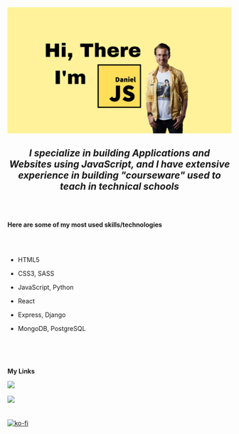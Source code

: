 <!--
**myDeveloperJourney/myDeveloperJourney** is a ✨ _special_ ✨ repository because its `README.md` (this file) appears on your GitHub profile. -->

<img id="header" src="./images/background.png" />

<br>

<h2 align="center"><i>I specialize in building Applications and Websites using JavaScript, and I have extensive experience in building "courseware" used to teach in technical schools
</i></h2>

<br>
<br>

<b>Here are some of my most used skills/technologies</b>

<br>
<br>

- HTML5

- CSS3, SASS

- JavaScript, Python

- React

- Express, Django

- MongoDB, PostgreSQL 

<br>
<br>
<br>


<b>My Links</b>


[<img src="https://img.shields.io/badge/linkedin-%230077B5.svg?&style=for-the-badge&logo=linkedin&logoColor=white" />](https://www.linkedin.com/in/daniel-j-scott/)

[<img src="https://img.shields.io/badge/YouTube-Check%20Out%20My%20Channel-red" />](https://www.youtube.com/channel/UCmPSUtVgth9zyXpzOM5lNFQ)
<br>
<br>
<br>
[![ko-fi](https://ko-fi.com/img/githubbutton_sm.svg)](https://ko-fi.com/P5P37I0RY)
